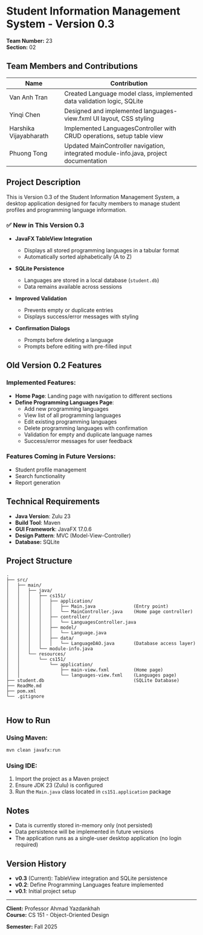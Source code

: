 # Student Information Management System - Version 0.3

**Team Number:** 23  
**Section:** 02

## Team Members and Contributions

| Name | Contribution |
|------|--------------|
| Van Anh Tran | Created Language model class, implemented data validation logic, SQLite |
| Yinqi Chen | Designed and implemented languages-view.fxml UI layout, CSS styling |
| Harshika Vijayabharath | Implemented LanguagesController with CRUD operations, setup table view|
| Phuong Tong | Updated MainController navigation, integrated module-info.java, project documentation |

## Project Description

This is Version 0.3 of the Student Information Management System, a desktop application designed for faculty members to manage student profiles and programming language information.
### ✅ New in This Version 0.3

- **JavaFX TableView Integration**
  - Displays all stored programming languages in a tabular format
  - Automatically sorted alphabetically (A to Z)

- **SQLite Persistence**
  - Languages are stored in a local database (`student.db`)
  - Data remains available across sessions

- **Improved Validation**
  - Prevents empty or duplicate entries
  - Displays success/error messages with styling

- **Confirmation Dialogs**
  - Prompts before deleting a language
  - Prompts before editing with pre-filled input
## Old Version 0.2 Features

### Implemented Features:
- **Home Page**: Landing page with navigation to different sections
- **Define Programming Languages Page**: 
  - Add new programming languages
  - View list of all programming languages
  - Edit existing programming languages
  - Delete programming languages with confirmation
  - Validation for empty and duplicate language names
  - Success/error messages for user feedback

### Features Coming in Future Versions:
- Student profile management
- Search functionality
- Report generation

## Technical Requirements

- **Java Version**: Zulu 23
- **Build Tool**: Maven
- **GUI Framework**: JavaFX 17.0.6
- **Design Pattern**: MVC (Model-View-Controller)
- **Database:** SQLite

## Project Structure

```
.
├── src/
│   ├── main/
│   │   ├── java/
│   │   │   ├── cs151/
│   │   │   │   ├── application/
│   │   │   │   │   ├── Main.java              (Entry point)
│   │   │   │   │   └── MainController.java    (Home page controller)
│   │   │   │   ├── controller/
│   │   │   │   │   └── LanguagesController.java
│   │   │   │   ├── model/
│   │   │   │   │   └── Language.java
│   │   │   │   ├── data/
│   │   │   │   │   └── LanguageDAO.java       (Database access layer)
│   │   │   └── module-info.java
│   │   └── resources/
│   │       └── cs151/
│   │           └── application/
│   │               ├── main-view.fxml         (Home page)
│   │               └── languages-view.fxml    (Languages page)
├── student.db                                 (SQLite Database)
├── ReadMe.md
├── pom.xml
└── .gitignore


```

## How to Run

### Using Maven:
```bash
mvn clean javafx:run
```

### Using IDE:
1. Import the project as a Maven project
2. Ensure JDK 23 (Zulu) is configured
3. Run the `Main.java` class located in `cs151.application` package

## Notes

- Data is currently stored in-memory only (not persisted)
- Data persistence will be implemented in future versions
- The application runs as a single-user desktop application (no login required)

## Version History
- **v0.3** (Current): TableView integration and SQLite persistence
- **v0.2**: Define Programming Languages feature implemented
- **v0.1**: Initial project setup

---

**Client:** Professor Ahmad Yazdankhah  
**Course:** CS 151 - Object-Oriented Design  

**Semester:** Fall 2025











